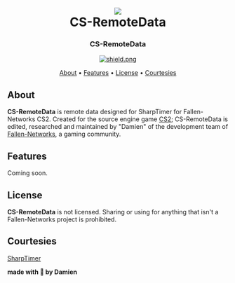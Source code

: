 <h1 align="center">
  <br>
  <a href="https://fallen-networks.com/"><img src="https://fallen-networks.com/uploads/monthly_2021_03/1538315463_logolighttheme.png.36c5fd49edcde86bc320fdf5842d9a83.png"></a>
  <br>
  CS-RemoteData
  <br>
</h1>

<h3 align=center>CS-RemoteData</h3>

<div align=center>

  <a href="https://discord.gg/fallen">
    <img src="https://discordapp.com/api/guilds/261260904656535552/widget.png?style=shield" alt="shield.png">
  </a>

</div>

<p align="center">
  <a href="#about">About</a>
  •
  <a href="#features">Features</a>
  •
  <a href="#license">License</a>
  •
  <a href="#courtesies">Courtesies</a>
</p>

## About

<b>CS-RemoteData</b> is remote data designed for SharpTimer for Fallen-Networks CS2. Created for the source engine game <a href="https://counter-strike.net/" target="_blank">CS2</a>; CS-RemoteData is edited, researched and maintained by "Damien" of the development team of <a href="https://fallen-networks.com/" target="_blank">Fallen-Networks</a>, a gaming community.

## Features

Coming soon.

## License

**CS-RemoteData** is not licensed. Sharing or using for anything that isn't a Fallen-Networks project is prohibited.

## Courtesies

[SharpTimer](https://github.com/Letaryat/poor-sharptimer/blob/main/remote_data/tester_bling.json)

**made with 💝 by Damien**